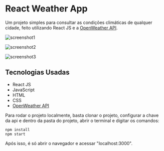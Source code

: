 # React Weather App

Um projeto simples para consultar as condições climáticas de qualquer cidade, feito utilizando React JS e a [OpenWeather API](https://openweathermap.org/).

![screenshot1](https://user-images.githubusercontent.com/62220657/124230261-20f19000-dae5-11eb-8157-f3e9025308e3.png)

![screenshot2](https://user-images.githubusercontent.com/62220657/124230342-3a92d780-dae5-11eb-8f53-d55eb99cccab.png)

![screenshot3](https://user-images.githubusercontent.com/62220657/124230375-48e0f380-dae5-11eb-83f6-0ec484b783de.png)

## Tecnologias Usadas

* React JS
* JavaScript
* HTML
* CSS
* [OpenWeather API](https://openweathermap.org/api)

Para rodar o projeto localmente, basta clonar o projeto, configurar a chave da api e dentro da pasta do projeto, abrir o terminal e digitar os comandos:

```
npm install
npm start
```

Após isso, é só abrir o navegador e acessar "localhost:3000".

